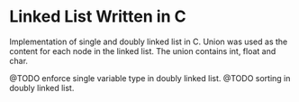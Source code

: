 # Linked List Written in C
Implementation of single and doubly linked list in C.
Union was used as the content for each node in the linked list. The union contains int, float and char.

@TODO enforce single variable type in doubly linked list.
@TODO sorting in doubly linked list.
